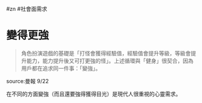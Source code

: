 #zn #社會面需求 
# 變得更強

>角色扮演遊戲的基礎是「打怪會獲得經驗值，經驗值會提升等級，等級會提升能力，能力提升後又可打更強的怪」。上述循環與「健身」很契合，因為用戶都在追求同一件事：「變強」。

source:曼報 9/22

在不同的方面變強（而且還要強得獲得目光）是現代人很重視的心靈需求。